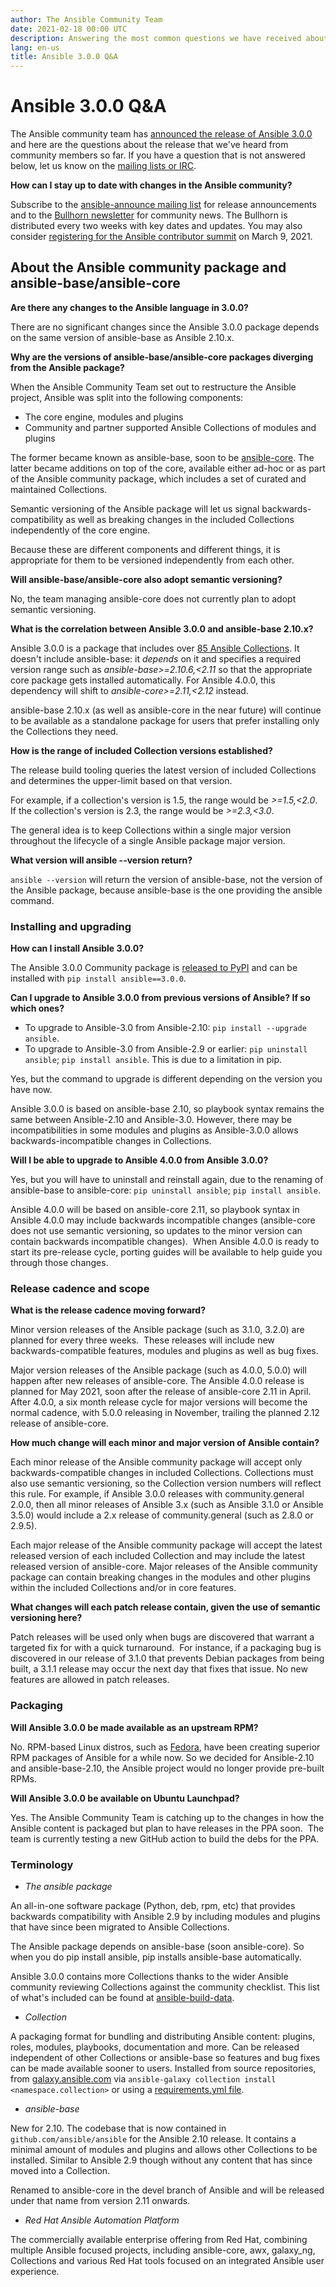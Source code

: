 ```yaml
---
author: The Ansible Community Team
date: 2021-02-18 00:00 UTC
description: Answering the most common questions we have received about the Ansible 3.0.0 release.
lang: en-us
title: Ansible 3.0.0 Q&A
---
```


# Ansible 3.0.0 Q&A

The Ansible community team has
[announced the release of Ansible 3.0.0](https://www.ansible.com/blog/announcing-the-community-ansible-3.0.0-package)
and here are the questions about the release that we've heard from
community members so far. If you have a question that is not answered
below, let us know on the [mailing lists or IRC](https://www.ansible.com/community).

**How can I stay up to date with changes in the Ansible community?**

Subscribe to the [ansible-announce mailing list](https://groups.google.com/forum/#!forum/ansible-announce)
for release announcements and to the [Bullhorn newsletter](https://us19.campaign-archive.com/home/?u=56d874e027110e35dea0e03c1&id=d6635f5420)
for community news. The Bullhorn is distributed every two weeks with key dates and updates. You may also consider
[registering for the Ansible contributor summit](https://www.eventbrite.com/e/ansible-contributor-summit-202103-registration-141735886853)
on March 9, 2021.

## About the Ansible community package and ansible-base/ansible-core

**Are there any changes to the Ansible language in 3.0.0?**

There are no significant changes since the Ansible 3.0.0 package depends on the same version of ansible-base as Ansible 2.10.x.

**Why are the versions of ansible-base/ansible-core packages diverging from the Ansible package?**

When the Ansible Community Team set out to restructure the Ansible project, Ansible was split into the following components: 

- The core engine, modules and plugins
- Community and partner supported Ansible Collections of modules and plugins

The former became known as ansible-base, soon to be
[ansible-core](https://github.com/ansible/ansible/blob/devel/docs/docsite/rst/roadmap/ROADMAP_2_11.rst).
The latter became additions on top of the core, available either ad-hoc
or as part of the Ansible community package, which includes a set of
curated and maintained Collections.

Semantic versioning of the Ansible package will let us signal
backwards-compatibility as well as breaking changes in the included
Collections independently of the core engine.

Because these are different components and different things, it is
appropriate for them to be versioned independently from each other.

**Will ansible-base/ansible-core also adopt semantic versioning?**

No, the team managing ansible-core does not currently plan to adopt semantic versioning.

**What is the correlation between Ansible 3.0.0 and ansible-base 2.10.x?**

Ansible 3.0.0 is a package that includes over [85 Ansible Collections](https://github.com/ansible-community/ansible-build-data/blob/main/3/ansible-3.build).
It doesn't include ansible-base: it *depends* on it and specifies a required version range such as *ansible-base>=2.10.6,<2.11* so that the appropriate core package gets installed automatically.
For Ansible 4.0.0, this dependency will shift to *ansible-core>=2.11,<2.12* instead.

ansible-base 2.10.x (as well as ansible-core in the near future) will continue to be available as a standalone package for users that prefer installing only the Collections they need.

**How is the range of included Collection versions established?**

The release build tooling queries the latest version of included Collections and determines the upper-limit based on that version.

For example, if a collection's version is 1.5, the range would be *>=1.5,<2.0*.
If the collection's version is 2.3, the range would be *>=2.3,<3.0*.

The general idea is to keep Collections within a single major version throughout the lifecycle of a single Ansible package major version.

**What version will ansible --version return?**

`ansible --version` will return the version of ansible-base, not the version of the Ansible package, because ansible-base is the one providing the ansible command.

### Installing and upgrading

**How can I install Ansible 3.0.0?**

The Ansible 3.0.0 Community package is [released to PyPI](https://pypi.org/project/ansible/) and can be installed
with `pip install ansible==3.0.0`.

**Can I upgrade to Ansible 3.0.0 from previous versions of Ansible? If so which ones?**

- To upgrade to Ansible-3.0 from Ansible-2.10: `pip install --upgrade ansible`.
- To upgrade to Ansible-3.0 from Ansible-2.9 or earlier: `pip uninstall ansible`; `pip install ansible`.
  This is due to a limitation in pip.

Yes, but the command to upgrade is different depending on the version you have now.

Ansible 3.0.0 is based on ansible-base 2.10, so playbook syntax remains
the same between Ansible-2.10 and Ansible-3.0. However, there may be
incompatibilities in some modules and plugins as Ansible-3.0.0 allows
backwards-incompatible changes in Collections.

**Will I be able to upgrade to Ansible 4.0.0 from Ansible 3.0.0?**

Yes, but you will have to uninstall and reinstall again, due to
the renaming of ansible-base to ansible-core: `pip uninstall ansible`; `pip install ansible`.

Ansible 4.0.0 will be based on
ansible-core 2.11, so playbook syntax in Ansible 4.0.0 may
include backwards incompatible changes (ansible-core does not
use semantic versioning, so updates to the minor version can
contain backwards incompatible changes).  When Ansible 4.0.0 is
ready to start its pre-release cycle, porting guides will be
available to help guide you through those
changes.

### Release cadence and scope

**What is the release cadence moving forward?**

Minor version releases of the Ansible package (such as 3.1.0,
3.2.0) are planned for every three weeks.  These releases will
include new backwards-compatible features, modules and plugins
as well as bug fixes.

Major version releases of the Ansible package (such as 4.0.0,
5.0.0) will happen after new releases of ansible-core. The
Ansible 4.0.0 release is planned for May 2021, soon after the
release of ansible-core 2.11 in April. After 4.0.0, a six month
release cycle for major versions will become the normal cadence,
with 5.0.0 releasing in November, trailing the planned 2.12
release of ansible-core.

**How much change will each minor and major version of Ansible contain?**

Each minor release of the Ansible community package will accept
only backwards-compatible changes in included Collections.
Collections must also use semantic versioning, so the Collection
version numbers will reflect this rule. For example, if Ansible
3.0.0 releases with community.general 2.0.0, then all minor
releases of Ansible 3.x (such as Ansible 3.1.0 or Ansible 3.5.0)
would include a 2.x release of community.general (such as 2.8.0
or 2.9.5).

Each major release of the Ansible community package will accept
the latest released version of each included Collection and may
include the latest released version of ansible-core. Major
releases of the Ansible community package can contain breaking
changes in the modules and other plugins within the included
Collections and/or in core features.

**What changes will each patch release contain, given the use of semantic versioning here?**

Patch releases will be used only when bugs are discovered that
warrant a targeted fix for with a quick turnaround.  For
instance, if a packaging bug is discovered in our release of
3.1.0 that prevents Debian packages from being built, a 3.1.1
release may occur the next day that fixes that issue. No new
features are allowed in patch releases.

### Packaging

**Will Ansible 3.0.0 be made available as an upstream RPM?**

No. RPM-based Linux distros, such as [Fedora](https://src.fedoraproject.org/rpms/ansible),
have been creating superior RPM packages of Ansible for a while
now. So we decided for Ansible-2.10 and ansible-base-2.10, the
Ansible project would no longer provide pre-built RPMs.

**Will Ansible 3.0.0 be available on Ubuntu Launchpad?**

Yes. The Ansible Community Team is catching up to the changes
in how the Ansible content is packaged but plan to have releases
in the PPA soon.  The team is currently testing a new GitHub
action to build the debs for the PPA.

### Terminology

- *The ansible package*

An all-in-one software package (Python, deb, rpm, etc) that
provides backwards compatibility with Ansible 2.9 by including
modules and plugins that have since been migrated to Ansible
Collections.

The Ansible package depends on ansible-base (soon ansible-core).
So when you do pip install ansible, pip installs ansible-base
automatically.

Ansible 3.0.0 contains more Collections thanks to the wider
Ansible community reviewing Collections against the community
checklist. This list of what's included can be found at
[ansible-build-data](https://github.com/ansible-community/ansible-build-data/tree/master/2.10).

- *Collection*

A packaging format for bundling and distributing Ansible
content: plugins, roles, modules, playbooks, documentation and
more. Can be released independent of other Collections or
ansible-base so features and bug
fixes can be made available sooner to users.
    Installed from source repositories, from
[galaxy.ansible.com](https://galaxy.ansible.com/) via
`ansible-galaxy collection install <namespace.collection>` or using a [requirements.yml file](https://galaxy.ansible.com/docs/using/installing.html#installing-multiple-roles-from-a-file).

- *ansible-base*

New for 2.10. The codebase that is now contained in
`github.com/ansible/ansible` for the Ansible 2.10 release. It
contains a minimal amount of modules and plugins and allows
other Collections to be installed. Similar to Ansible 2.9 though
without any content that has since moved into a Collection.

Renamed to ansible-core in the devel branch of Ansible and will
be released under that name from version 2.11 onwards.

- *Red Hat Ansible Automation Platform*

The commercially available enterprise offering from Red Hat,
combining multiple Ansible focused projects, including
ansible-core, awx, galaxy_ng, Collections and various Red Hat
tools focused on an integrated Ansible user experience.
